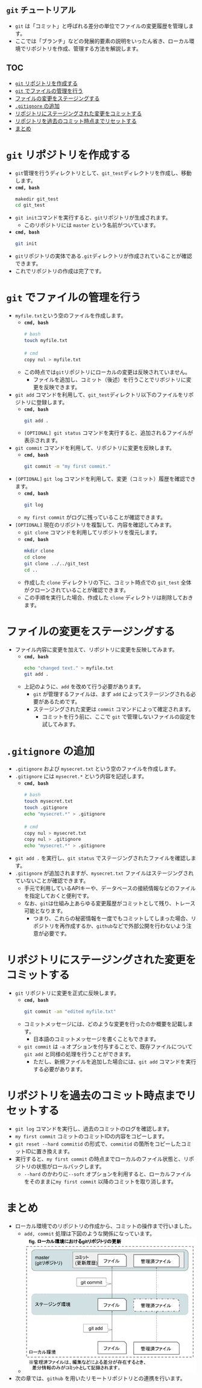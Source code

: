 ## `git` チュートリアル
- `git` は「コミット」と呼ばれる差分の単位でファイルの変更履歴を管理します。
- ここでは「ブランチ」などの発展的要素の説明をいったん省き、ローカル環境でリポジトリを作成、管理する方法を解説します。

## TOC
- [`git` リポジトリを作成する](#git-%e3%83%aa%e3%83%9d%e3%82%b8%e3%83%88%e3%83%aa%e3%82%92%e4%bd%9c%e6%88%90%e3%81%99%e3%82%8b)
- [`git` でファイルの管理を行う](#git-%e3%81%a7%e3%83%95%e3%82%a1%e3%82%a4%e3%83%ab%e3%81%ae%e7%ae%a1%e7%90%86%e3%82%92%e8%a1%8c%e3%81%86)
- [ファイルの変更をステージングする](#%e3%83%95%e3%82%a1%e3%82%a4%e3%83%ab%e3%81%ae%e5%a4%89%e6%9b%b4%e3%82%92%e3%82%b9%e3%83%86%e3%83%bc%e3%82%b8%e3%83%b3%e3%82%b0%e3%81%99%e3%82%8b)
- [`.gitignore` の追加](#gitignore-%e3%81%ae%e8%bf%bd%e5%8a%a0)
- [リポジトリにステージングされた変更をコミットする](#%e3%83%aa%e3%83%9d%e3%82%b8%e3%83%88%e3%83%aa%e3%81%ab%e3%82%b9%e3%83%86%e3%83%bc%e3%82%b8%e3%83%b3%e3%82%b0%e3%81%95%e3%82%8c%e3%81%9f%e5%a4%89%e6%9b%b4%e3%82%92%e3%82%b3%e3%83%9f%e3%83%83%e3%83%88%e3%81%99%e3%82%8b)
- [リポジトリを過去のコミット時点までリセットする](#%e3%83%aa%e3%83%9d%e3%82%b8%e3%83%88%e3%83%aa%e3%82%92%e9%81%8e%e5%8e%bb%e3%81%ae%e3%82%b3%e3%83%9f%e3%83%83%e3%83%88%e6%99%82%e7%82%b9%e3%81%be%e3%81%a7%e3%83%aa%e3%82%bb%e3%83%83%e3%83%88%e3%81%99%e3%82%8b)
- [まとめ](#%e3%81%be%e3%81%a8%e3%82%81)

# `git` リポジトリを作成する
- `git`管理を行うディレクトリとして、`git_test`ディレクトリを作成し、移動します。
- **`cmd, bash`**
  ```bash
  makedir git_test
  cd git_test
  ```
- `git init`コマンドを実行すると、`git`リポジトリが生成されます。
  - このリポジトリには `master` という名前がついています。
- **`cmd, bash`**
    ```bash
    git init
    ```
- `git`リポジトリの実体である`.git`ディレクトリが作成されていることが確認できます。
- これでリポジトリの作成は完了です。

# `git` でファイルの管理を行う
- `myfile.txt`という空のファイルを作成します。
  - **`cmd, bash`**
    ```bash
    # bash
    touch myfile.txt

    # cmd
    copy nul > myfile.txt
    ```
  - この時点では`git`リポジトリにローカルの変更は反映されていません。
    - ファイルを追加し、コミット（後述）を行うことでリポジトリに変更を反映できます。
- `git add` コマンドを利用して、`git_test`ディレクトリ以下のファイルをリポジトリに登録します。
  - **`cmd, bash`**
    ```bash
    git add .
    ```
  - `[OPTIONAL] git status` コマンドを実行すると、追加されるファイルが表示されます。
- `git commit` コマンドを利用して、リポジトリに変更を反映します。
  - **`cmd, bash`**
    ```bash
    git commit -m "my first commit."
    ```
- `[OPTIONAL]` `git log` コマンドを利用して、変更（コミット）履歴を確認できます。
  - **`cmd, bash`**
    ```bash
    git log
    ```
  - `my first commit` がログに残っていることが確認できます。
- `[OPTIONAL]` 現在のリポジトリを複製して、内容を確認してみます。
  - `git clone` コマンドを利用してリポジトリを復元します。
  - **`cmd, bash`**
    ```bash
    mkdir clone
    cd clone
    git clone ../../git_test
    cd ..
    ```
  - 作成した `clone` ディレクトリの下に、コミット時点での `git_test` 全体がクローンされていることが確認できます。
  - この手順を実行した場合、作成した `clone` ディレクトリは削除しておきます。

# ファイルの変更をステージングする
- ファイル内容に変更を加えて、リポジトリに変更を反映してみます。
  - **`cmd, bash`**
    ```bash
    echo "changed text." > myfile.txt
    git add .
    ```
  - 上記のように、`add` を改めて行う必要があります。
    - `git` が管理するファイルは、まず `add` によってステージングされる必要があるためです。
    - ステージングされた変更は `commit` コマンドによって確定されます。
      - コミットを行う前に、ここで `git` で管理しないファイルの設定を試してみます。

# `.gitignore` の追加
- `.gitignore` および `mysecret.txt` という空のファイルを作成します。
- `.gitignore` には `mysecret.*` という内容を記述します。
  - **`cmd, bash`**
    ```bash
    # bash
    touch mysecret.txt
    touch .gitignore
    echo "mysecret.*" > .gitignore

    # cmd
    copy nul > mysecret.txt
    copy nul > .gitignore
    echo "mysecret.*" > .gitignore
    ```
- `git add .` を実行し、`git status` でステージングされたファイルを確認します。
- `.gitignore` が追加されますが、`mysecret.txt` ファイルはステージングされていないことが確認できます。
  - 手元で利用しているAPIキーや、データベースの接続情報などのファイルを指定しておくと便利です。
  - なお、`git`は仕組み上あらゆる変更履歴がコミットとして残り、トレース可能となります。
    - つまり、これらの秘密情報を一度でもコミットしてしまった場合、リポジトリを再作成するか、`github`などで外部公開を行わないよう注意が必要です。

# リポジトリにステージングされた変更をコミットする
- `git` リポジトリに変更を正式に反映します。
  - **`cmd, bash`**
    ```bash
    git commit -am "edited myfile.txt"
    ```
  - コミットメッセージには、どのような変更を行ったのか概要を記載します。
    - 日本語のコミットメッセージを書くこともできます。
  - `git commit` は `-a` オプションを付与することで、既存ファイルについて `git add` と同様の処理を行うことができます。
    - ただし、新規ファイルを追加した場合には、`git add` コマンドを実行する必要があります。

# リポジトリを過去のコミット時点までリセットする
- `git log` コマンドを実行し、過去のコミットのログを確認します。
- `my first commit` コミットのコミットIDの内容をコピーします。
- `git reset --hard commitid` の形式で、`commitid` の箇所をコピーしたコミットIDに置き換えます。
- 実行すると、`my first commit` の時点までローカルのファイル状態と、リポジトリの状態がロールバックします。
  - `--hard` のかわりに`--soft` オプションを利用すると、ローカルファイルをそのままに`my first commit` 以降のコミットを取り消します。

# まとめ
- ローカル環境でのリポジトリの作成から、コミットの操作まで行いました。
  - `add, commit` 処理は下図のような関係になっています。
  - ![img](./img/add_commit.png)
- 次の章では、`github` を用いたリモートリポジトリとの連携を行います。
